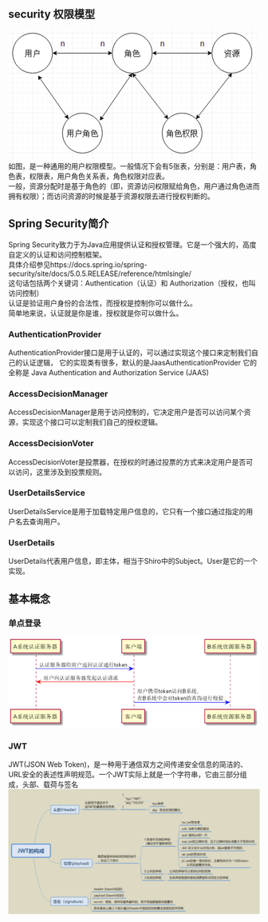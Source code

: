 ## security 权限模型
![1.png](./src/main/resources/picture/874963-20180607183821637-2025043629.png)
如图，是一种通用的用户权限模型。一般情况下会有5张表，分别是：用户表，角色表，权限表，用户角色关系表，角色权限对应表。  
一般，资源分配时是基于角色的（即，资源访问权限赋给角色，用户通过角色进而拥有权限）；而访问资源的时候是基于资源权限去进行授权判断的。

## Spring Security简介
Spring Security致力于为Java应用提供认证和授权管理。它是一个强大的，高度自定义的认证和访问控制框架。  
具体介绍参见https://docs.spring.io/spring-security/site/docs/5.0.5.RELEASE/reference/htmlsingle/  
这句话包括两个关键词：Authentication（认证）和 Authorization（授权，也叫访问控制）  
认证是验证用户身份的合法性，而授权是控制你可以做什么。  
简单地来说，认证就是你是谁，授权就是你可以做什么。  

### AuthenticationProvider
AuthenticationProvider接口是用于认证的，可以通过实现这个接口来定制我们自己的认证逻辑，
它的实现类有很多，默认的是JaasAuthenticationProvider
它的全称是 Java Authentication and Authorization Service (JAAS)

### AccessDecisionManager
AccessDecisionManager是用于访问控制的，它决定用户是否可以访问某个资源，实现这个接口可以定制我们自己的授权逻辑。

### AccessDecisionVoter
AccessDecisionVoter是投票器，在授权的时通过投票的方式来决定用户是否可以访问，这里涉及到投票规则。

### UserDetailsService
UserDetailsService是用于加载特定用户信息的，它只有一个接口通过指定的用户名去查询用户。

### UserDetails
UserDetails代表用户信息，即主体，相当于Shiro中的Subject。User是它的一个实现。

## 基本概念
### 单点登录
![1.png](./src/main/resources/picture/diagram-15308093024514752481.png)
### JWT
JWT(JSON Web Token)，是一种用于通信双方之间传递安全信息的简洁的、URL安全的表述性声明规范。一个JWT实际上就是一个字符串，它由三部分组成，头部、载荷与签名
![1.png](./src/main/resources/picture/jwt.png)